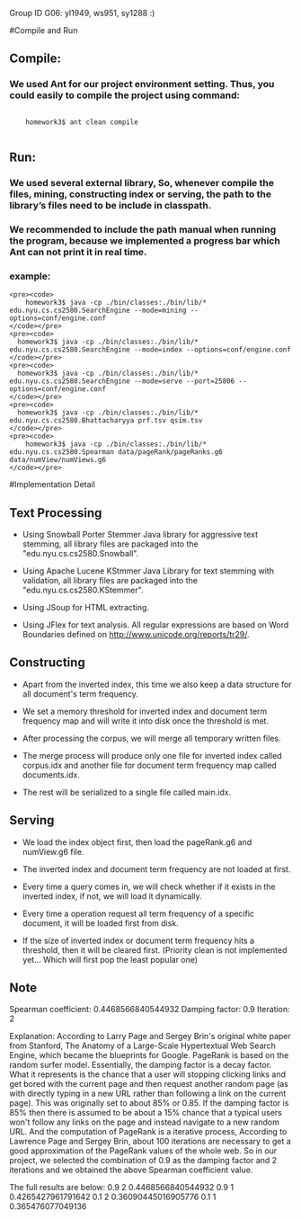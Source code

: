 Group ID G06: yl1949, ws951, sy1288 :)

#Compile and Run

## Compile:

### We used Ant for our project environment setting. Thus, you could easily to compile the project using command:
  <pre><code>
    homework3$ ant clean compile
  </code></pre>

## Run:

### We used several external library, So, whenever compile the files, mining, constructing index or serving, the path to the library’s files need to be include in classpath.

### We recommended to include the path manual when running the program, because we implemented a progress bar which Ant can not print it in real time.

### example:
    <pre><code>
        homework3$ java -cp ./bin/classes:./bin/lib/* edu.nyu.cs.cs2580.SearchEngine --mode=mining --options=conf/engine.conf
  	</code></pre>
  	<pre><code>
  	  homework3$ java -cp ./bin/classes:./bin/lib/* edu.nyu.cs.cs2580.SearchEngine --mode=index --options=conf/engine.conf
  	</code></pre>
  	<pre><code>
  	  homework3$ java -cp ./bin/classes:./bin/lib/* edu.nyu.cs.cs2580.SearchEngine --mode=serve --port=25806 --options=conf/engine.conf
  	</code></pre>
  	<pre><code>
  	  homework3$ java -cp ./bin/classes:./bin/lib/* edu.nyu.cs.cs2580.Bhattacharyya prf.tsv qsim.tsv
  	</code></pre>
  	<pre><code>
        homework3$ java -cp ./bin/classes:./bin/lib/* edu.nyu.cs.cs2580.Spearman data/pageRank/pageRanks.g6 data/numView/numViews.g6
    </code></pre>

#Implementation Detail

## Text Processing
- Using Snowball Porter Stemmer Java library for aggressive text stemming, all library files are packaged into the "edu.nyu.cs.cs2580.Snowball".

- Using Apache Lucene KStmmer Java Library for text stemming with validation, all library files are packaged into the "edu.nyu.cs.cs2580.KStemmer".

- Using JSoup for HTML extracting.

- Using JFlex for text analysis. All regular expressions are based on Word Boundaries defined on http://www.unicode.org/reports/tr29/.

## Constructing
- Apart from the inverted index, this time we also keep a data structure for all document's term frequency.

- We set a memory threshold for inverted index and document term frequency map and will write it into disk once the threshold is met.

- After processing the corpus, we will merge all temporary written files.

- The merge process will produce only one file for inverted index called corpus.idx and another file for document term frequency map called documents.idx.

- The rest will be serialized to a single file called main.idx.

## Serving
- We load the index object first, then load the pageRank.g6 and numView.g6 file.

- The inverted index and document term frequency are not loaded at first.

- Every time a query comes in, we will check whether if it exists in the inverted index, if not, we will load it dynamically.

- Every time a operation request all term frequency of a specific document, it will be loaded first from disk.

- If the size of inverted index or document term frequency hits a threshold, then it will be cleared first. (Priority clean is not implemented yet... Which will first pop the least popular one)

## Note
Spearman coefficient: 0.4468566840544932
Damping factor: 0.9
Iteration: 2

Explanation:
According to Larry Page and Sergey Brin's original white paper from Stanford, The Anatomy of a Large-Scale Hypertextual Web Search Engine, which became the blueprints for Google. PageRank is based
on the random surfer model. Essentially, the damping factor is a decay factor. What it represents is the chance that a user will stopping clicking links and get bored with the current page and then request another
random page (as with directly typing in a new URL rather than following a link on the current page). This was originally set to about 85% or 0.85. If the damping factor is 85% then there is assumed to be about a
15% chance that a typical users won't follow any links on the page and instead navigate to a new random URL. And the computation of PageRank is a iterative process,  According to Lawrence Page and Sergey Brin,
about 100 iterations are necessary to get a good approximation of the PageRank values of the whole web. So in our project, we selected the combination of 0.9 as the damping factor and 2 iterations and we
obtained the above Spearman coefficient value.

The full results are below:
0.9  2   0.4468566840544932
0.9  1   0.4265427961791642
0.1  2   0.36090445016905776
0.1  1   0.365476077049136
